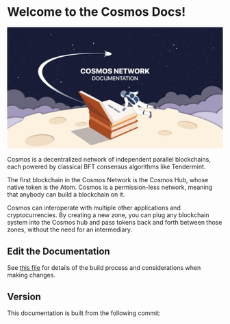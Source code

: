 # Welcome to the Cosmos Docs!

![cosmonaut reading the cosmos docs in space](./graphics/cosmos-docs.jpg)

Cosmos is a decentralized network of independent parallel blockchains, each powered by classical BFT consensus algorithms like Tendermint.

The first blockchain in the Cosmos Network is the Cosmos Hub, whose native token is the Atom. Cosmos is a permission-less network, meaning that anybody can build a blockchain on it.

Cosmos can interoperate with multiple other applications and cryptocurrencies. By creating a new zone, you can plug any blockchain system into the Cosmos hub and pass tokens back and forth between those zones, without the need for an intermediary.

## Edit the Documentation

See [this file](./DOCS_README.md) for details of the build process and
considerations when making changes.

## Version

This documentation is built from the following commit:
